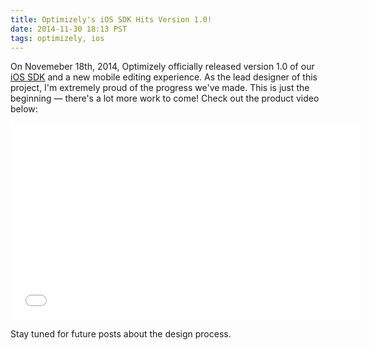 ```yaml
---
title: Optimizely's iOS SDK Hits Version 1.0!
date: 2014-11-30 18:13 PST
tags: optimizely, ios
---
```


On Novemeber 18th, 2014, Optimizely officially released version 1.0 of our [iOS SDK](https://www.optimizely.com/mobile) and a new mobile editing experience. As the lead designer of this project, I'm extremely proud of the progress we've made. This is just the beginning — there's a lot more work to come! Check out the product video below:

<iframe width="560" height="315" src="//www.youtube.com/embed/pjnHonrJykg" frameborder="0" allowfullscreen></iframe>

Stay tuned for future posts about the design process.

